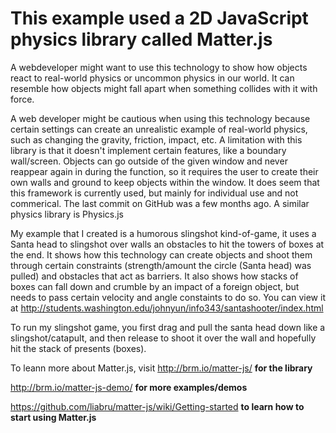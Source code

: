 # This example used a 2D JavaScript physics library called Matter.js

A webdeveloper might want to use this technology to show how objects react to real-world physics or uncommon physics in our world. It can resemble how objects might fall apart when something collides with it with force.

A web developer might be cautious when using this technology because certain settings can create an unrealistic example of real-world physics, such as changing the gravity, friction, impact, etc. A limitation with this library is that it doesn't implement certain features, like a boundary wall/screen. Objects can go outside of the given window and never reappear again in during the function, so it requires the user to create their own walls and ground to keep objects within the window. It does seem that this framework is currently used, but mainly for individual use and not commerical. The last commit on GitHub was a few months ago. A similar physics library is Physics.js

My example that I created is a humorous slingshot kind-of-game, it uses a Santa head to slingshot over walls an obstacles to hit the towers of boxes at the end. It shows how this technology can create objects and shoot them through certain constraints (strength/amount the circle (Santa head) was pulled) and obstacles that act as barriers. It also shows how stacks of boxes can fall down and crumble by an impact of a foreign object, but needs to pass certain velocity and angle constaints to do so. You can view it at http://students.washington.edu/johnyun/info343/santashooter/index.html

To run my slingshot game, you first drag and pull the santa head down like a slingshot/catapult, and then release to shoot it over the wall and hopefully hit the stack of presents (boxes).

To leann more about Matter.js, visit http://brm.io/matter-js/ **for the library**

http://brm.io/matter-js-demo/ **for more examples/demos**

https://github.com/liabru/matter-js/wiki/Getting-started **to learn how to start using Matter.js**